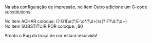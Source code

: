 
Na aba configuração de impressão, no item Outro adicione um G-code substitutions:  

No item ACHAR coloque: (?:G1)\s(?:E-\d*.?\d+)\s(?:F?\d.?\d+)      
No item SUBSTITUIR POR coloque: ;$0  

Pronto o Bug da troca de cor estará resolvido!  
